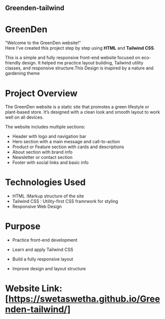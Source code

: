 ## Greenden-tailwind

# GreenDen

"Welcome to the GreenDen website!"  
Here I’ve created this project step by step using **HTML** and **Tailwind CSS**.

This is a simple and fully responsive front-end website focused on eco-friendly design. It helped me practice layout building, Tailwind utility classes, and responsive structure.This Design is inspired by a nature and gardening theme

# Project Overview

The GreenDen website is a static site that promotes a green lifestyle or plant-based store. It’s designed with a clean look and smooth layout to work well on all devices.

The website includes multiple sections:

- Header with logo and navigation bar  
- Hero section with a main message and call-to-action  
- Product or Feature section with cards and descriptions  
- About section with brand info  
- Newsletter or contact section  
- Footer with social links and basic info

# Technologies Used

- HTML :Markup structure of the site
- Tailwind CSS : Utility-first CSS framrwork for styling  
- Responsive Web Design

# Purpose

- Practice front-end development

- Learn and apply Tailwind CSS

- Build a fully responsive layout

- Improve design and layout structure

# Website Link:[https://swetaswetha.github.io/Greenden-tailwind/]
